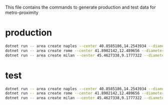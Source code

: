 This file contains the commands to generate production and test data for metro-proximity

# production

```bash
dotnet run -- area create naples --center 40.8585186,14.2543934 --diameter 20000 --displayname "Napoli" 
dotnet run -- area create rome --center 41.8902142,12.489656 --diameter 45000 --displayname "Roma" 
dotnet run -- area create milan --center 45.4627338,9.1777322 --diameter 15000 --displayname "Milano" 
```

# test

```bash
dotnet run -- area create naples --center 40.8585186,14.2543934 --diameter 20000 --displayname "Napoli" --developer --noisochrone --logging debug
dotnet run -- area create rome --center 41.8902142,12.489656 --diameter 45000 --displayname "Roma" --developer --noisochrone --logging debug
dotnet run -- area create milan --center 45.4627338,9.1777322 --diameter 15000 --displayname "Milano" --developer --noisochrone --logging debug
```